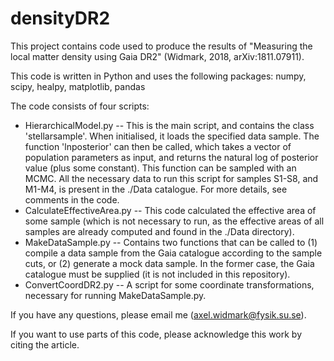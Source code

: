 # densityDR2

This project contains code used to produce the results of "Measuring the local matter density using Gaia DR2" (Widmark, 2018, arXiv:1811.07911).

This code is written in Python and uses the following packages:
numpy, scipy, healpy, matplotlib, pandas

The code consists of four scripts:

* HierarchicalModel.py -- This is the main script, and contains the class 'stellarsample'. When initialised, it loads the specified data sample. The function 'lnposterior' can then be called, which takes a vector of population parameters as input, and returns the natural log of posterior value (plus some constant). This function can be sampled with an MCMC. All the necessary data to run this script for samples S1-S8, and M1-M4, is present in the ./Data catalogue. For more details, see comments in the code.
* CalculateEffectiveArea.py -- This code calculated the effective area of some sample (which is not necessary to run, as the effective areas of all samples are already computed and found in the ./Data directory).
* MakeDataSample.py -- Contains two functions that can be called to (1) compile a data sample from the Gaia catalogue according to the sample cuts, or (2) generate a mock data sample. In the former case, the Gaia catalogue must be supplied (it is not included in this repository).
* ConvertCoordDR2.py -- A script for some coordinate transformations, necessary for running MakeDataSample.py.

If you have any questions, please email me (axel.widmark@fysik.su.se).

If you want to use parts of this code, please acknowledge this work by citing the article.

